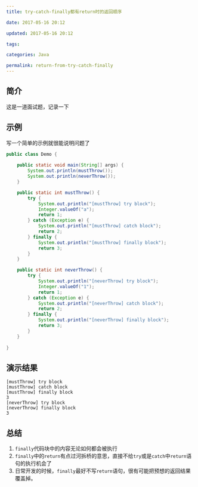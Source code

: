 ```yaml
---
title: try-catch-finally都有return时的返回顺序

date: 2017-05-16 20:12

updated: 2017-05-16 20:12

tags:

categories: Java

permalink: return-from-try-catch-finally
---
```




## 简介

这是一道面试题，记录一下



## 示例

写一个简单的示例就很能说明问题了

~~~java
public class Demo {
    
    public static void main(String[] args) {
		System.out.println(mustThrow());
        System.out.println(neverThrow());
    }

    public static int mustThrow() {
        try {
			System.out.println("[mustThrow] try block");
            Integer.valueOf("a");
            return 1;
        } catch (Exception e) {
			System.out.println("[mustThrow] catch block");
            return 2;
        } finally {
			System.out.println("[mustThrow] finally block");
            return 3;
        }
    }

    public static int neverThrow() {
        try {
			System.out.println("[neverThrow] try block");
            Integer.valueOf("1");
            return 1;
        } catch (Exception e) {
			System.out.println("[neverThrow] catch block");
            return 2;
        } finally {
			System.out.println("[neverThrow] finally block");
            return 3;
        }
    }
    
}
~~~



## 演示结果

~~~
[mustThrow] try block
[mustThrow] catch block
[mustThrow] finally block
3
[neverThrow] try block
[neverThrow] finally block
3
~~~



## 总结

1. `finally`代码块中的内容无论如何都会被执行
2. `finally`中的`return`有点过河拆桥的意思，直接不给`try`或是`catch`中`return`语句的执行机会了
3. 日常开发的时候，`finally`最好不写`return`语句，很有可能把预想的返回结果覆盖掉。